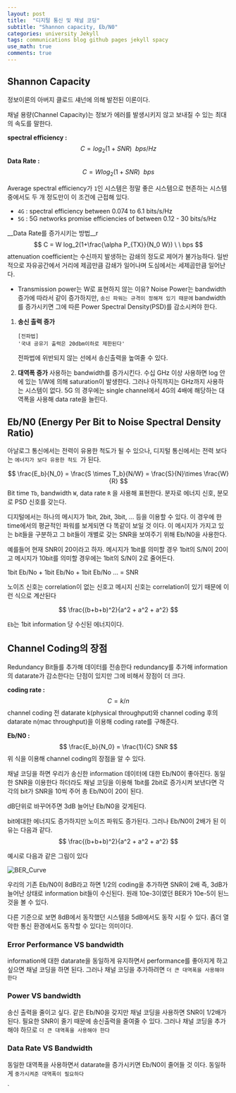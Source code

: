 ```yaml
---
layout: post
title:  "디지털 통신 및 채널 코딩"
subtitle: "Shannon capacity, Eb/N0"
categories: university Jekyll
tags: communications blog github pages jekyll spacy
use_math: true
comments: true
---
```


## Shannon Capacity
정보이론의 아버지 클로드 섀넌에 의해 발전된 이론이다.

채널 용량(Channel Capacity)는 정보가 에러를 발생시키지 않고 보내질 수 있는 최대의 속도를 말한다.

__spectral efficiency :__
$$
C = log_2(1+SNR) \ \  bps/Hz
$$
__Data Rate :__
$$
C = W log_2(1+SNR) \ \ bps
$$

Average spectral efficiency가 `1`인 시스템은 정말 좋은 시스템으로 현존하는 시스템 중에서도 두 개 정도만이 이 조건에 근접해 있다.

- `4G` :  spectral efficiency between 0.074 to 6.1 bits/s/Hz
 - `5G` :  5G networks promise efficiencies of between 0.12 - 30 bits/s/Hz


__Data Rate를 증가시키는 방법__r
$$
C = W log_2(1+\frac{\alpha P_{TX}}{N_0 W}) \ \ bps
$$
attenuation coefficient는 수신까지 발생하는 감쇄의 정도로 제어가 불가능하다.
일반적으로 자유공간에서 거리에 제곱만큼 감쇄가 일어나며 도심에서는 세제곱만큼 일어난다.

* Transmission power는 W로 표현하지 않는 이유?
  Noise Power는 bandwidth 증가에 따라서 같이 증가하지만, ``송신 파워는 규격이 정해져 있기 때문에`` bandwidth를 증가시키면 그에 따른 Power Spectral Density(PSD)를 감소시켜야 한다.

1. __송신 출력 증가__
   ```
   [전파법]
   '국내 공유기 출력은 20dbm이하로 제한된다'
   ```
   전파법에 위반되지 않는 선에서 송신출력을 높여줄 수 있다.

2. __대역폭 증가__
  사용하는 bandwidth를 증가시킨다.
  수십 GHz 이상 사용하면 log 안에 있는 1/W에 의해 saturation이 발생한다.
  그러나 아직까지는 GHz까지 사용하는 시스템이 없다.
  5G 의 경우에는 single channel에서 4G의 4배에 해당하는 대역폭을 사용해 data rate을 늘린다.


## Eb/N0 (Energy Per Bit to Noise Spectral Density Ratio)
아날로그 통신에서는 전력이 유용한 척도가 될 수 있으나, 디지털 통신에서는 전력 보다는 ``에너지가 보다 유용한 척도 ``가 된다.

$$
\frac{E_b}{N_0} = \frac{S \times T_b}{N/W} = \frac{S}{N}\times \frac{W}{R}
$$
Bit time `Tb`, bandwidth `W`, data rate `R` 을 사용해 표현한다. 분자로 에너지 신호, 분모로 PSD 신호를 갖는다.

디지털에서는 하나의 메시지가 1bit, 2bit, 3bit, ... 등을 이용할 수 있다.
이 경우에 한 time에서의 평균적인 파워를 보게되면 다 똑같이 보일 것 이다.
이 메시지가 가지고 있는 bit들을 구분하고 그 bit들이 개별로 갖는 SNR을 보여주기 위해 Eb/N0을 사용한다.


예를들어 현재 SNR이 20이라고 하자.
메시지가 1bit를 의미할 경우 1bit의 S/N이 20이고
메시지가 10bit를 의미할 경우에는 1bit의 S/N이 2로 줄어든다.

1bit Eb/No + 1bit Eb/No + 1bit Eb/No ... = SNR

노이즈 신호는 correlation이 없는 신호고 메시지 신호는 correlation이 있기 때문에  이런 식으로 계산된다

$$
\frac{(b+b+b)^2}{a^2 + a^2 + a^2}
$$

`Eb`는 1bit information 당 수신된 에너지이다.

## Channel Coding의 장점
Redundancy Bit들를 추가해 데이터를 전송한다
redundancy를 추가해 information의 datarate가 감소한다는 단점이 있지만 그에 비해서 장점이 더 크다.

__coding rate :__
$$
C = k/n
$$
channel coding 전 datarate k(physical throughput)와 channel coding 후의 datarate n(mac throughput)을 이용해 coding rate를 구해준다.

__Eb/N0 :__
$$
\frac{E_b}{N_0} = \frac{1}{C} SNR
$$
위 식을 이용해 channel coding의 장점을 알 수 있다.

채널 코딩을 하면 우리가 송신한 information 데이터에 대한 Eb/N0이 좋아진다.
동일한 SNR을 이용한다 하더라도 채널 코딩을 이용해 1bit를 2bit로 증가시켜 보낸다면
각각의 bit가 SNR을 10씩 주어 총 Eb/N0이 20이 된다.

dB단위로 바꾸어주면 3dB 늘어난 Eb/N0을 갖게된다.

bit에대한 에너지도 증가하지만 노이즈 파워도 증가된다. 그러나 Eb/N0이 2배가 된 이유는 다음과 같다.
$$
\frac{(b+b+b)^2}{a^2 + a^2 + a^2}
$$

예시로 다음과 같은 그림이 있다

![BER_Curve](https://ekspertos.github.io/assets/img/university/2021-10-15-BER-curve.PNG)

우리의 기존 Eb/N0이 8dB라고 하면 1/2의 coding을 추가하면 SNR이 2배 즉, 3dB가 늘어난 상태로 information bit들이 수신된다. 원래 10e-3이였던 BER가 10e-5이 된느 것을 볼 수 있다.

다른 기준으로 보면 8dB에서 동작했던 시스템을 5dB에서도 동작 시킬 수 있다.
좀더 열악한 통신 환경에서도 동작할 수 있다는 의미이다.


### Error Performance VS bandwidth
information에 대한 datarate을 동일하게 유지하면서 performance를 좋아지게 하고 싶으면 채널 코딩을 하면 된다. 그러나 채널 코딩을 추가하려면 ``더 큰 대역폭을 사용해야 한다``

### Power VS bandwidth
송신 출력을 줄이고 싶다. 같은 Eb/N0을 갖지만 채널 코딩을 사용하면 SNR이 1/2배가 된다.
필요한 SNR이 줄기 때문에 송신출력을 줄여줄 수 있다.
그러나 채널 코딩을 추가해야 하므로 ``더 큰 대역폭을 사용해야 한다``


### Data Rate VS Bandwidth
동일한 대역폭을 사용하면서 datarate을 증가시키면 Eb/N0이 줄어들 것 이다.
동일하게 ``중가시켜준 대역폭이 필요하다``



`
